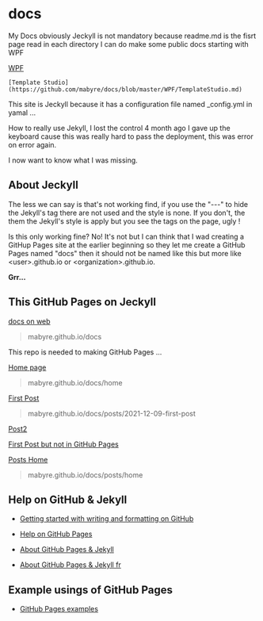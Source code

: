 # docs

My Docs obviously Jeckyll is not mandatory because readme.md is the fisrt page read in each directory I can do make some public docs starting with WPF

[WPF](https://github.com/mabyre/docs/tree/master/WPF)

    [Template Studio](https://github.com/mabyre/docs/blob/master/WPF/TemplateStudio.md)

This site is Jeckyll because it has a configuration file named _config.yml in yamal ...

How to really use Jekyll, I lost the control 4 month ago I gave up the keyboard cause this was really hard to pass the deployment, this was error on error again.

I now want to know what I was missing.

## About Jeckyll

The less we can say is that's not working find, if you use the "---" to hide the Jekyll's tag there are not used and the style is none. If you don't, the them the Jekyll's style is apply but you see the tags on the page, ugly !

Is this only working fine? No! It's not but I can think that I wad creating a GitHup Pages site at the earlier beginning so they let me create a GitHub Pages named "docs" then it should not be named like this but more like <user\>.github.io or <organization\>.github.io.

**Grr...**

## This GitHub Pages on Jeckyll

[docs on web](https://mabyre.github.io/docs)

> mabyre.github.io/docs

This repo is needed to making GitHub Pages ...

[Home page](https://mabyre.github.io/docs/home)

> mabyre.github.io/docs/home

[First Post](https://mabyre.github.io/docs/posts/2021-12-09-first-post)

> mabyre.github.io/docs/posts/2021-12-09-first-post

[Post2](https://mabyre.github.io/docs/posts/2022-07-21-post2)

[First Post but not in GitHub Pages](https://github.com/mabyre/docs/blob/fe1b0c1edac821adf740c823f23428e27741b96d/posts/2021-12-09-first-post.md)

[Posts Home](https://mabyre.github.io/docs/posts/home)

> mabyre.github.io/docs/posts/home

## Help on GitHub & Jekyll

* [Getting started with writing and formatting on GitHub](https://docs.github.com/en/get-started/writing-on-github/getting-started-with-writing-and-formatting-on-github)

* [Help on GitHub Pages](https://docs.github.com/en/pages)

* [About GitHub Pages & Jekyll](https://docs.github.com/en/pages/setting-up-a-github-pages-site-with-jekyll/about-github-pages-and-jekyll)

* [About GitHub Pages & Jekyll fr](https://docs.github.com/fr/pages/setting-up-a-github-pages-site-with-jekyll)

## Example usings of GitHub Pages

* [GitHub Pages examples](https://github.com/collections/github-pages-examples)
